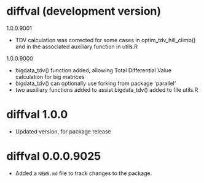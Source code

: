 # diffval (development version)

1.0.0.9001

* TDV calculation was corrected for some cases in optim_tdv_hill_climb() and in
  the associated auxiliary function in utils.R

1.0.0.9000

* bigdata_tdv() function added, allowing Total Differential Value calculation
  for big matrices
* bigdata_tdv() can optionally use forking from package 'parallel'
* two auxiliary functions added to assist bigdata_tdv() added to file utils.R

# diffval 1.0.0

* Updated version, for package release

# diffval 0.0.0.9025

* Added a `NEWS.md` file to track changes to the package.
